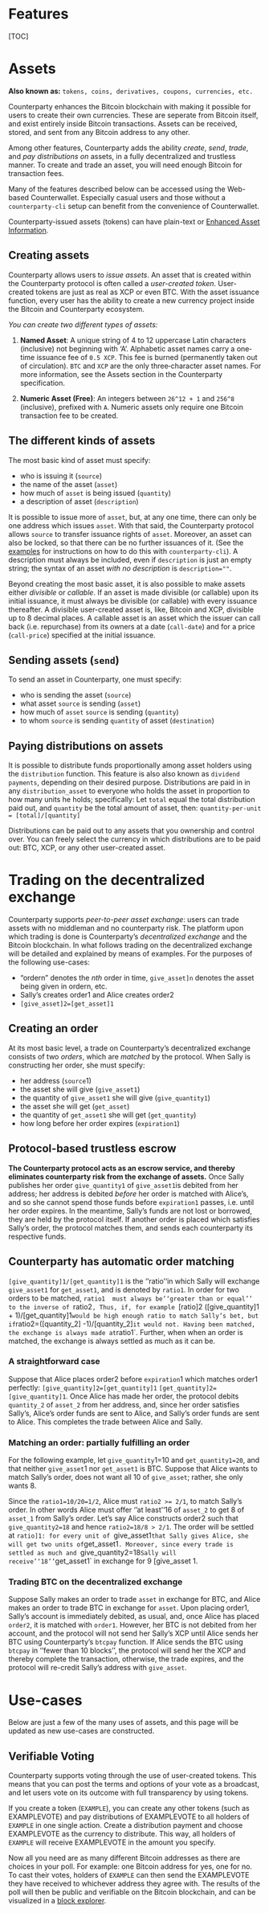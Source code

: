 Features
========
[TOC]


# Assets 

**Also known as:** `tokens, coins, derivatives, coupons, currencies, etc.`

Counterparty enhances the Bitcoin blockchain with making it possible for users to create their own currencies. These are seperate from Bitcoin itself, and exist entirely inside Bitcoin transactions. Assets can be received, stored, and sent from any Bitcoin address to any other.

Among other features, Counterparty adds the ability *create*, *send*, *trade*, and *pay distributions
on* assets, in a fully decentralized and trustless manner. To create and trade an asset, you will need enough Bitcoin for transaction fees.

Many of the features described below can be accessed using the Web-based Counterwallet. Especially casual users and those without a `counterparty-cli` setup can benefit from the convenience of Counterwallet.

Counterparty-issued assets (tokens) can have plain-text or
[Enhanced Asset Information](/Counterwallet/enhanced_asset_info.md).

## Creating assets

Counterparty allows users to *issue assets*. An asset that is created
within the Counterparty protocol is often called a *user-created token*.
User-created tokens are just as real as XCP or even BTC. With the asset
issuance function, every user has the ability to create a new currency project inside
the Bitcoin and Counterparty ecosystem. 

*You can create two different types of assets:*

1. **Named Asset**: A unique string of 4 to 12 uppercase Latin characters (inclusive) not beginning with ‘A’. Alphabetic asset names carry a one‐time issuance fee of `0.5 XCP`. This fee is burned (permanently taken out of circulation). `BTC` and `XCP` are the only three‐character asset names. For more
information, see the Assets section in the Counterparty specification.

2. **Numeric Asset (Free)**: An integers between `26^12 + 1` and `256^8` (inclusive), prefixed with `A`. Numeric assets only require one Bitcoin transaction fee to be created.

## The different kinds of assets

The most basic kind of asset must specify:

-   who is issuing it (`source`)
-   the name of the asset (`asset`)
-   how much of `asset` is being issued (`quantity`)
-   a description of asset (`description`)

It is possible to issue
more of `asset`, but, at any one time, there can only be one address
which issues `asset`. With that said, the Counterparty protocol allows
`source` to transfer issuance rights of `asset`. Moreover, an asset can
also be locked, so that there can be no further issuances of it. (See
the [examples](examples.md) for instructions on how to do this with `counterparty-cli`).
A description must always be included, even if `description` is just an
empty string; the syntax of an asset *with no description* is
`description=""`.

Beyond creating the most basic asset, it is also possible to make assets
either *divisible* or *callable*. If an asset is made divisible (or
callable) upon its initial issuance, it must always be divisible (or
callable) with every issuance thereafter. A divisible user-created asset
is, like, Bitcoin and XCP, divisible up to 8 decimal places. A callable
asset is an asset which the issuer can call back (i.e. repurchase) from
its owners at a date (`call-date`) and for a price (`call-price`)
specified at the initial issuance. 

## Sending assets (`send`)

To send an asset in Counterparty, one must specify:

-   who is sending the asset (`source`)
-   what asset `source` is sending (`asset`)
-   how much of `asset` `source` is sending (`quantity`)
-   to whom `source` is sending `quantity` of asset (`destination`)

## Paying distributions on assets

It is possible to distribute funds proportionally among asset holders using the `distribution`
function. This feature is also also known as `dividend payments`, depending on their desired purpose. Distributions are paid in in any `distribution_asset` to everyone who
holds the asset in proportion to how many units he holds; specifically: 
Let `total` equal the total distribution paid out, and
`quantity` be the total amount of asset, then:
`quantity-per-unit = [total]/[quantity]`

Distributions can be paid out to any assets that you ownership and control over. You can freely select the currency in which distributions are to be paid out: BTC, XCP, or any other user-created asset.

# Trading on the decentralized exchange

Counterparty supports *peer-to-peer asset exchange*: users can trade
assets with no middleman and no counterparty risk. The platform upon
which trading is done is Counterparty’s *decentralized exchange* and the Bitcoin blockchain. In
what follows trading on the decentralized exchange will be detailed and
explained by means of examples. For the purposes of the following
use-cases:

-   “ordern” denotes the *nth* order in time, `give_asset]n` denotes
    the asset being given in ordern, etc.
-   Sally’s creates order1 and Alice creates order2
-   `[give_asset]2=[get_asset]1`

## Creating an order

At its most basic level, a trade on Counterparty’s decentralized
exchange consists of two *orders*, which are *matched* by the protocol.
When Sally is constructing her order, she must specify:

-   her address (`source`1)
-   the asset she will give (`give_asset1`)
-   the quantity of `give_asset1` she will give (`give_quantity1`)
-   the asset she will get (`get_asset`)
-   the quantity of `get_asset1` she will get (`get_quantity`)
-   how long before her order expires (`expiration1`)

## Protocol-based trustless escrow

**The Counterparty protocol acts as an escrow service, and
thereby eliminates counterparty risk from the exchange of assets.**      Once Sally publishes her order `give_quantity1` of `give_asset1`is
debited from her address; her address is debited *before* her order is
matched with Alice’s, and so she cannot spend those funds before
`expiration1` passes, i.e. until her order expires. In the meantime,
Sally’s funds are not lost or borrowed, they are held by the protocol
itself. If
another order is placed which satisfies Sally’s order, the protocol
matches them, and sends each counterparty its respective funds.

## Counterparty has automatic order matching

`[give_quantity]1/[get_quantity]1` is the ‘’ratio’‘in which Sally will
exchange `give_asset1` for `get_asset1`, and is denoted by `ratio1`. In
order for two orders to be matched, `ratio1  must always be’‘greater
than or equal’’ to the inverse of `ratio2`, Thus, if, for example
`[ratio]2 ([give_quantity]1 + 1)/[get_quantity]1` would be high enough
ratio to match Sally’s bet, but if
`ratio2=([quantity_2] -1)/[quantity_2]` it would not. Having been
matched, the exchange is always made at `ratio1`. Further, when when an
order is matched, the exchange is always settled as much as it can be.

### A straightforward case

Suppose that Alice places order2 before `expiration`1 which matches
order1 perfectly: `[give_quantity]2=[get_quantity]1`
`[get_quantity]2=[give_quantity]1`. Once Alice has made her order, the
protocol debits `quantity_2` of `asset_2` from her address, and, since
her order satisfies Sally’s, Alice’s order funds are sent to Alice, and
Sally’s order funds are sent to Alice. This completes the trade between
Alice and Sally.

### Matching an order: partially fulfilling an order

For the following example, let `give_quantity`1=10 and
`get_quantity1=20`, and that neither `give_asset`1 nor `get_asset1`
is BTC. Suppose that Alice wants to match Sally’s order, does not want
all 10 of `give_asset`; rather, she only wants 8.

Since the `ratio1=10/20=1/2`, Alice must `ratio2 >= 2/1`, to match
Sally’s order. In other words Alice must offer ‘’at least’‘16 of
`asset_2` to get 8 of `asset_1` from Sally’s order. Let’s say Alice
constructs order2 such that `give_quantity2=18` and hence
`ratio2=18/8 > 2/1`. The order will be settled at `ratio]1: for every
unit of `give_asset1` that Sally gives Alice, she will get two units of
`get_asset1`. Moreover, since every trade is settled as much and
`give_quantity2=18` Sally will receive’‘18’’ `get_asset1` in exchange
for 9 [give\_asset 1.

### Trading BTC on the decentralized exchange

Suppose Sally makes an order to trade `asset` in exchange for BTC, and
Alice makes an order to trade BTC in exchange for `asset`. Upon placing
order1, Sally’s account is immediately debited, as usual, and, once
Alice has placed `order2`, it is matched with `order1`. However, her BTC is
not debited from her account, and the protocol will not send her Sally’s
XCP until Alice sends her BTC using Counterparty’s `btcpay` function. If
Alice sends the BTC using `btcpay` in ‘’fewer than 10 blocks’’, the
protocol will send her the XCP and thereby complete the transaction,
otherwise, the trade expires, and the protocol will re-credit Sally’s
address with `give_asset`.

# Use-cases

Below are just a few of the many uses of assets, and this page will be
updated as new use-cases are constructed.

## Verifiable Voting

Counterparty supports voting through the use of user-created tokens. This means that you can post the terms and options of your vote as a broadcast, and let users vote on its outcome with full transparency by using tokens.

If you create a token (`EXAMPLE`), you can create any other tokens (such as EXAMPLEVOTE) and pay distributions of EXAMPLEVOTE to all holders of `EXAMPLE` in one single action. Create a distribution payment and choose EXAMPLEVOTE as the currency to distribute. This way, all holders of `EXAMPLE` will receive EXAMPLEVOTE in the amount you specify.

Now all you need are as many different Bitcoin addresses as there are choices in your poll. For example: one Bitcoin address for yes, one for no. To cast their votes, holders of `EXAMPLE` can then send the EXAMPLEVOTE they have received to whichever address they agree with. The results of the poll will then be public and verifiable on the Bitcoin blockchain, and can be visualized in a [block explorer](http://blockscan.com/votes).
